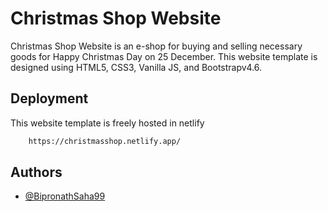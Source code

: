 
# Christmas Shop Website

Christmas Shop Website is an e-shop for buying and selling necessary goods for Happy Christmas Day on 25 December. This website template is designed using HTML5, CSS3, Vanilla JS, and Bootstrapv4.6.





## Deployment 

This website template is freely hosted in netlify

```bash
    https://christmasshop.netlify.app/
```

## Authors

- [@BipronathSaha99](https://www.github.com/BipronathSaha99)

